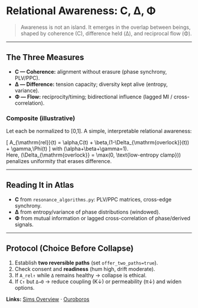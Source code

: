 # Relational Awareness: C, Δ, Φ

> Awareness is not an island. It emerges in the overlap between beings,  
> shaped by coherence (C), difference held (Δ), and reciprocal flow (Φ).

---

## The Three Measures

- **C — Coherence:** alignment without erasure (phase synchrony, PLV/PPC).  
- **Δ — Difference:** tension capacity; diversity kept alive (entropy, variance).  
- **Φ — Flow:** reciprocity/timing; bidirectional influence (lagged MI / cross-correlation).

### Composite (illustrative)
Let each be normalized to [0,1]. A simple, interpretable relational awareness:

\[
A_{\mathrm{rel}}(t) = \alpha\,C(t) + \beta\,(1-\Delta_{\mathrm{overlock}}(t)) + \gamma\,\Phi(t)
\]
with \(\alpha+\beta+\gamma=1\).  
Here, \(\Delta_{\mathrm{overlock}} = \max(0, \text{low-entropy clamp})\) penalizes uniformity that erases difference.

---

## Reading It in Atlas

- **C** from `resonance_algorithms.py`: PLV/PPC matrices, cross-edge synchrony.  
- **Δ** from entropy/variance of phase distributions (windowed).  
- **Φ** from mutual information or lagged cross-correlation of phase/derived signals.

---

## Protocol (Choice Before Collapse)

1. Establish **two reversible paths** (set `offer_two_paths=true`).  
2. Check consent and **readiness** (hum high, drift moderate).  
3. If `A_rel↑` while `Δ` remains healthy → collapse is ethical.  
4. If `C↑` but `Δ→0` → reduce coupling (K↓) or permeability (π↓) and widen options.

**Links:** [Sims Overview](sims/index.md) · [Ouroboros](ouroboros.md)
